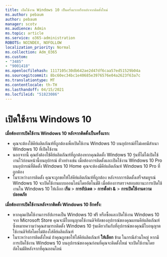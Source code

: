 ```yaml
---
title: เปิดใช้งาน Windows 10 เป็นครั้งแรกหรือหลังจากติดตั้งใหม่
ms.author: pebaum
author: pebaum
manager: scotv
ms.audience: Admin
ms.topic: article
ms.service: o365-administration
ROBOTS: NOINDEX, NOFOLLOW
localization_priority: Normal
ms.collection: Adm_O365
ms.custom:
- "3485"
- "9001418"
ms.openlocfilehash: 1117105c30db642ae2d47df6caa57ed51529b04a
ms.sourcegitcommit: 8bc60ec34bc1e40685e3976576e04a2623f63a7c
ms.translationtype: MT
ms.contentlocale: th-TH
ms.lasthandoff: 04/15/2021
ms.locfileid: "51823086"
---
```

# <a name="activate-windows-10"></a>เปิดใช้งาน Windows 10

**เมื่อต้องการเปิดใช้งาน Windows 10 หลังจากติดตั้งเป็นครั้งแรก:**

- คุณจะต้องใช้คีย์ผลิตภัณฑ์ที่ถูกต้องเพื่อเปิดใช้งาน Windows 10 บนอุปกรณ์ที่ไม่เคยมีสําเนา Windows 10 ที่เปิดใช้งาน
- นอกจากนี้ คุณยังต้องใช้คีย์ผลิตภัณฑ์ที่ถูกต้องหากคุณติดตั้ง Windows 10 รุ่นที่ไม่ได้เปิดใช้งานไว้ก่อนหน้านี้บนอุปกรณ์ ตัวอย่างเช่น เมื่อต้องการติดตั้งและเปิดใช้งาน Windows 10 Pro บนอุปกรณ์ที่ติดตั้ง Windows 10 Home คุณจะต้องมีคีย์ผลิตภัณฑ์ Windows 10 Pro ที่ถูกต้อง
- ในระหว่างการติดตั้ง คุณจะถูกขอให้ใส่คีย์ผลิตภัณฑ์ที่ถูกต้อง หลังจากการติดตั้งเสร็จสมบูรณ์ Windows 10 จะเปิดใช้งานแบบออนไลน์โดยอัตโนมัติ เมื่อต้องการตรวจสอบสถานะการเปิดใช้งานใน Windows 10 ให้เลือก **เริ่ม** >  **การอัปเดต**  >  **การตั้งค่า &**  >  **การเปิดใช้งานความปลอดภัย**

**เมื่อต้องการเปิดใช้งานหลังจากติดตั้ง Windows 10 อีกครั้ง:**

- หากคุณเปิดใช้งานการอัปเกรดเป็น Windows 10 ฟรี หรือซื้อและเปิดใช้งาน Windows 10 จาก Microsoft Store คุณจะมีใบอนุญาตใช้งานดิจิทัลของอุปกรณ์ของคุณแทนคีย์ผลิตภัณฑ์ ซึ่งหมายความว่าคุณสามารถติดตั้ง Windows 10 รุ่นเดียวกันกับที่อุปกรณ์ของคุณมีใบอนุญาตใช้งานดิจิทัลโดยไม่ต้องใส่คีย์ผลิตภัณฑ์
- ในระหว่างการติดตั้งใหม่ ถ้าคุณถูกขอให้ใส่คีย์ผลิตภัณฑ์ **ให้เลือก** ข้าม ในกรณีส่วนใหญ่ หากมีการเปิดใช้งาน Windows 10 บนอุปกรณ์ของคุณก่อนที่คุณจะติดตั้งใหม่ จะเปิดใช้งานโดยอัตโนมัติหลังจากที่คุณออนไลน์
